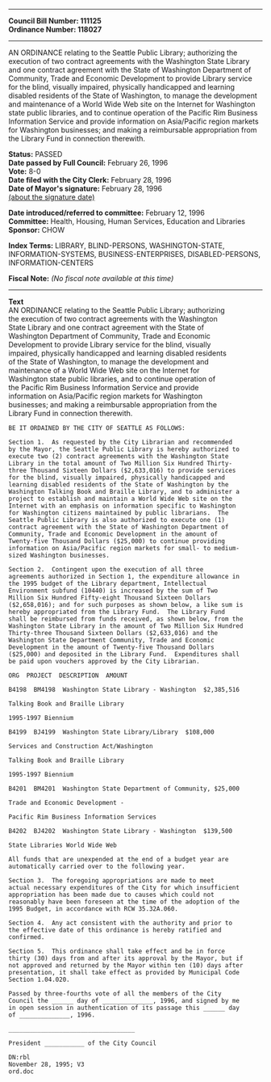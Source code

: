 * * * * *  
  
**Council Bill Number: [](#h0)[](#h2)111125**   
**Ordinance Number: 118027**  
  
* * * * *  
  
AN ORDINANCE relating to the Seattle Public Library; authorizing the execution of two contract agreements with the Washington State Library and one contract agreement with the State of Washington Department of Community, Trade and Economic Development to provide Library service for the blind, visually impaired, physically handicapped and learning disabled residents of the State of Washington, to manage the development and maintenance of a World Wide Web site on the Internet for Washington state public libraries, and to continue operation of the Pacific Rim Business Information Service and provide information on Asia/Pacific region markets for Washington businesses; and making a reimbursable appropriation from the Library Fund in connection therewith.  
  
**Status:** PASSED   
**Date passed by Full Council:** February 26, 1996   
**Vote:** 8-0   
**Date filed with the City Clerk:** February 28, 1996   
**Date of Mayor's signature:** February 28, 1996   
[(about the signature date)](/~public/approvaldate.htm)   
  
  
**Date introduced/referred to committee:** February 12, 1996   
**Committee:** Health, Housing, Human Services, Education and Libraries   
**Sponsor:** CHOW   
  
**Index Terms:** LIBRARY, BLIND-PERSONS, WASHINGTON-STATE, INFORMATION-SYSTEMS, BUSINESS-ENTERPRISES, DISABLED-PERSONS, INFORMATION-CENTERS  
  
**Fiscal Note:** *(No fiscal note available at this time)*  
  
* * * * *  
  
**Text**  
    AN ORDINANCE relating to the Seattle Public Library; authorizing  
    the execution of two contract agreements with the Washington  
    State Library and one contract agreement with the State of  
    Washington Department of Community, Trade and Economic  
    Development to provide Library service for the blind, visually  
    impaired, physically handicapped and learning disabled residents  
    of the State of Washington, to manage the development and  
    maintenance of a World Wide Web site on the Internet for  
    Washington state public libraries, and to continue operation of  
    the Pacific Rim Business Information Service and provide  
    information on Asia/Pacific region markets for Washington  
    businesses; and making a reimbursable appropriation from the  
    Library Fund in connection therewith.  
  
    BE IT ORDAINED BY THE CITY OF SEATTLE AS FOLLOWS:  
  
    Section 1.  As requested by the City Librarian and recommended  
    by the Mayor, the Seattle Public Library is hereby authorized to  
    execute two (2) contract agreements with the Washington State  
    Library in the total amount of Two Million Six Hundred Thirty-  
    three Thousand Sixteen Dollars ($2,633,016) to provide services  
    for the blind, visually impaired, physically handicapped and  
    learning disabled residents of the State of Washington by the  
    Washington Talking Book and Braille Library, and to administer a  
    project to establish and maintain a World Wide Web site on the  
    Internet with an emphasis on information specific to Washington  
    for Washington citizens maintained by public librarians.  The  
    Seattle Public Library is also authorized to execute one (1)  
    contract agreement with the State of Washington Department of  
    Community, Trade and Economic Development in the amount of  
    Twenty-five Thousand Dollars ($25,000) to continue providing  
    information on Asia/Pacific region markets for small- to medium-  
    sized Washington businesses.  
  
    Section 2.  Contingent upon the execution of all three  
    agreements authorized in Section 1, the expenditure allowance in  
    the 1995 budget of the Library department, Intellectual  
    Environment subfund (10440) is increased by the sum of Two  
    Million Six Hundred Fifty-eight Thousand Sixteen Dollars  
    ($2,658,016); and for such purposes as shown below, a like sum is  
    hereby appropriated from the Library Fund.  The Library Fund  
    shall be reimbursed from funds received, as shown below, from the  
    Washington State Library in the amount of Two Million Six Hundred  
    Thirty-three Thousand Sixteen Dollars ($2,633,016) and the  
    Washington State Department Community, Trade and Economic  
    Development in the amount of Twenty-five Thousand Dollars  
    ($25,000) and deposited in the Library Fund.  Expenditures shall  
    be paid upon vouchers approved by the City Librarian.  
  
    ORG  PROJECT  DESCRIPTION  AMOUNT  
  
    B4198  BM4198  Washington State Library - Washington  $2,385,516  
  
    Talking Book and Braille Library  
  
    1995-1997 Biennium  
  
    B4199  BJ4199  Washington State Library/Library  $108,000  
  
    Services and Construction Act/Washington  
  
    Talking Book and Braille Library  
  
    1995-1997 Biennium  
  
    B4201  BM4201  Washington State Department of Community, $25,000  
  
    Trade and Economic Development -  
  
    Pacific Rim Business Information Services  
  
    B4202  BJ4202  Washington State Library - Washington  $139,500  
  
    State Libraries World Wide Web  
  
    All funds that are unexpended at the end of a budget year are  
    automatically carried over to the following year.  
  
    Section 3.  The foregoing appropriations are made to meet  
    actual necessary expenditures of the City for which insufficient  
    appropriation has been made due to causes which could not  
    reasonably have been foreseen at the time of the adoption of the  
    1995 Budget, in accordance with RCW 35.32A.060.  
  
    Section 4.  Any act consistent with the authority and prior to  
    the effective date of this ordinance is hereby ratified and  
    confirmed.  
  
    Section 5.  This ordinance shall take effect and be in force  
    thirty (30) days from and after its approval by the Mayor, but if  
    not approved and returned by the Mayor within ten (10) days after  
    presentation, it shall take effect as provided by Municipal Code  
    Section 1.04.020.  
  
    Passed by three-fourths vote of all the members of the City  
    Council the ______ day of ______________, 1996, and signed by me  
    in open session in authentication of its passage this ______ day  
    of ______________, 1996.  
  
    ___________________________________  
  
    President ___________ of the City Council  
  
    DN:rbl  
    November 28, 1995; V3  
    ord.doc  
